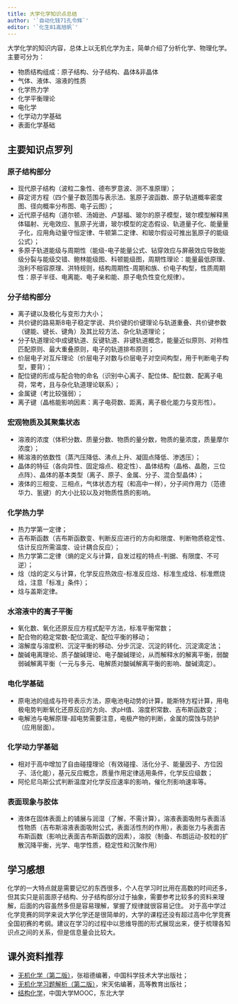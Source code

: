 ```yaml
---
title: 大学化学知识点总结
author: '`自动化钱71孔令辉`'
editor: '`化生81高旭帆`'
---
```


大学化学的知识内容，总体上以无机化学为主，简单介绍了分析化学、物理化学。主要可分为：

- 物质结构组成：原子结构、分子结构、晶体&非晶体
- 气体、液体、溶液的性质
- 化学热力学
- 化学平衡理论
- 电化学
- 化学动力学基础
- 表面化学基础

## 主要知识点罗列

### 原子结构部分
- 现代原子结构（波粒二象性、德布罗意波、测不准原理）；
- 薛定谔方程（四个量子数范围与表示法、氢原子波函数、原子轨道概率密度图、径向概率分布图、电子云图）；
- 近代原子结构（道尔顿、汤姆逊、卢瑟福、玻尔的原子模型，玻尔模型解释黑体辐射、光电效应、氢原子光谱，玻尔模型的定态假设、轨道量子化、能量量子化，应用角动量守恒定律、牛顿第二定律、和玻尔假设可推出氢原子的能级公式）；
- 多原子轨道能级与周期性（能级-电子能量公式、钻穿效应与屏蔽效应导致能级分裂与能级交错、鲍林能级图、科顿能级图，周期性理论：能量最低原理、泡利不相容原理、洪特规则，结构周期性-周期和族、价电子构型，性质周期性：原子半径、电离能、电子亲和能、原子电负性变化规律）。

### 分子结构部分
- 离子键以及极化与变形力大小；
- 共价键的路易斯8电子稳定学说、共价键的价键理论与轨道重叠、共价键参数（键能、键长、键角）及其比较方法、杂化轨道理论；
- 分子轨道理论中成键轨道、反键轨道、非键轨道概念，能量近似原则、对称性匹配原则、最大重叠原则，电子的轨道排布原则；
- 价层电子对互斥理论（价层电子对数与价层电子对空间构型，用于判断电子构型，要背）；
- 配位键的形成与配合物的命名（识别中心离子、配位体、配位数、配离子电荷，常考，且与杂化轨道理论联系）；
- 金属键（考比较强弱）；
- 离子键（晶格能影响因素：离子电荷数、距离，离子极化能力与变形性）。

### 宏观物质及其聚集状态
- 溶液的浓度（体积分数、质量分数、物质的量分数，物质的量浓度，质量摩尔浓度）；
- 稀溶液的依数性（蒸汽压降低、沸点上升、凝固点降低、渗透压）；
- 晶体的特征（各向异性、固定熔点、稳定性）、晶体结构（晶格、晶胞，三位点阵）、晶体的基本类型（离子、原子、金属、分子、混合型晶体）；
- 液体的三相变、三相点，气体状态方程（和高中一样），分子间作用力（范德华力、氢键）的大小比较以及对物质性质的影响。

### 化学热力学
- 热力学第一定律；
- 吉布斯函数（吉布斯函数变、判断反应进行的方向和限度、判断物质稳定性、估计反应所需温度、设计耦合反应）；
- 热力学第二定律（熵的定义与计算，自发过程的特点-判据、有限度、不可逆）；
- 焓（焓的定义与计算，化学反应热效应-标准反应焓、标准生成焓、标准燃烧焓，注意「标准」条件）；
- 焓与盖斯定律。

### 水溶液中的离子平衡
- 氧化数、氧化还原反应方程式配平方法，标准平衡常数；
- 配合物的稳定常数-配位滴定、配位平衡的移动；
- 溶解度与溶度积、沉淀平衡的移动、分步沉淀、沉淀的转化、沉淀滴定法；
- 酸碱电离理论、质子酸碱理论、电子酸碱理论，从而解释水的解离平衡，弱酸弱碱解离平衡（一元与多元、电解质对酸碱解离平衡的影响、酸碱滴定）。

### 电化学基础
- 原电池的组成与符号表示方法，原电池电动势的计算，能斯特方程计算，用电极电势判断氧化还原反应的方向、求pH值、溶度积常数、吉布斯函数变；
- 电解池与电解原理-超电势需要注意，电极产物的判断，金属的腐蚀与防护（应用层面）。

### 化学动力学基础
- 相对于高中增加了自由碰撞理论（有效碰撞、活化分子、能量因子、方位因子、活化能），基元反应概念，质量作用定律适用条件，化学反应级数；
- 阿伦尼乌斯公式判断温度对化学反应速率的影响，催化剂影响速率等。

### 表面现象与胶体
- 液体在固体表面上的铺展与润湿（了解，不需计算），溶液表面吸附与表面活性物质（吉布斯溶液表面吸附公式，表面活性剂的作用），表面张力与表面吉布斯函数（影响比表面吉布斯函数的因素），溶胶（制备、布朗运动-胶粒的扩散沉降平衡，光学、电学性质，稳定性和沉聚作用）

## 学习感想
化学的一大特点就是需要记忆的东西很多，个人在学习时比用在高数的时间还多，但其实只是前面原子结构、分子结构部分过于抽象，需要参考比较多的资料来理解，后面的内容虽然多但是容易理解，掌握了规律就很容易记住。
对于高中学过化学竞赛的同学来说大学化学还是很简单的，大学的课程还没有超过高中化学竞赛全国初赛的考纲。建议在学习的过程中以思维导图的形式展现出来，便于梳理各知识点之间的关系，但是信息量会比较大。

## 课外资料推荐
- [无机化学（第二版）](https://book.douban.com/subject/26595923/)，张祖德编著，中国科学技术大学出版社；
- [无机化学习题解析（第二版）](https://book.douban.com/subject/33371162/)，宋天佑编著，高等教育出版社；
- [结构化学](https://www.icourse163.org/course/NEU-1001816001)，中国大学MOOC，东北大学

